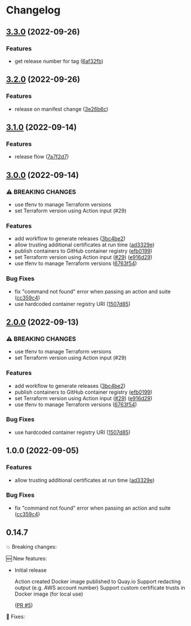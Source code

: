 # Changelog

## [3.3.0](https://github.com/dan-hill2802/github-action-kitchen-terraform/compare/v3.2.0...v3.3.0) (2022-09-26)


### Features

* get release number for tag ([6af32fb](https://github.com/dan-hill2802/github-action-kitchen-terraform/commit/6af32fba114659ef43e314175e3a9801e622e5ee))

## [3.2.0](https://github.com/dan-hill2802/github-action-kitchen-terraform/compare/v3.1.0...v3.2.0) (2022-09-26)


### Features

* release on manifest change ([3e26b6c](https://github.com/dan-hill2802/github-action-kitchen-terraform/commit/3e26b6c4e2bbf012d76ad5cb899299d6b85dd878))

## [3.1.0](https://github.com/dan-hill2802/github-action-kitchen-terraform/compare/v3.0.0...v3.1.0) (2022-09-14)


### Features

* release flow ([7a7f2d7](https://github.com/dan-hill2802/github-action-kitchen-terraform/commit/7a7f2d777da7a0e7bd58f78198be140c5ab2aed8))

## [3.0.0](https://github.com/dan-hill2802/github-action-kitchen-terraform/compare/v2.0.0...v3.0.0) (2022-09-14)


### ⚠ BREAKING CHANGES

* use tfenv to manage Terraform versions
* set Terraform version using Action input (#29)

### Features

* add workflow to generate releases ([3bc4be2](https://github.com/dan-hill2802/github-action-kitchen-terraform/commit/3bc4be2debc07068b783379ca7eb15c7019642f2))
* allow trusting additional certificates at run time ([ad3329e](https://github.com/dan-hill2802/github-action-kitchen-terraform/commit/ad3329e533d17de8cd91dec032d8b21f9840acce))
* publish containers to GitHub container registry ([efb0199](https://github.com/dan-hill2802/github-action-kitchen-terraform/commit/efb0199ab445d1d6e443d9896b4e22c75c932858))
* set Terraform version using Action input ([#29](https://github.com/dan-hill2802/github-action-kitchen-terraform/issues/29)) ([e916d29](https://github.com/dan-hill2802/github-action-kitchen-terraform/commit/e916d2973301924f29d8a805a42661c2cbe5dadd))
* use tfenv to manage Terraform versions ([6763f54](https://github.com/dan-hill2802/github-action-kitchen-terraform/commit/6763f546d564c4cac6420974b779033594e86b59))


### Bug Fixes

* fix "command not found" error when passing an action and suite ([cc359c4](https://github.com/dan-hill2802/github-action-kitchen-terraform/commit/cc359c4a1b1e5096f642794870045f12480e80b7))
* use hardcoded container registry URI ([1507d85](https://github.com/dan-hill2802/github-action-kitchen-terraform/commit/1507d859d46bee151cbf64d0e0151be589af820f))

## [2.0.0](https://github.com/dwp/github-action-kitchen-terraform/compare/v1.0.0...v2.0.0) (2022-09-13)


### ⚠ BREAKING CHANGES

* use tfenv to manage Terraform versions
* set Terraform version using Action input (#29)

### Features

* add workflow to generate releases ([3bc4be2](https://github.com/dwp/github-action-kitchen-terraform/commit/3bc4be2debc07068b783379ca7eb15c7019642f2))
* publish containers to GitHub container registry ([efb0199](https://github.com/dwp/github-action-kitchen-terraform/commit/efb0199ab445d1d6e443d9896b4e22c75c932858))
* set Terraform version using Action input ([#29](https://github.com/dwp/github-action-kitchen-terraform/issues/29)) ([e916d29](https://github.com/dwp/github-action-kitchen-terraform/commit/e916d2973301924f29d8a805a42661c2cbe5dadd))
* use tfenv to manage Terraform versions ([6763f54](https://github.com/dwp/github-action-kitchen-terraform/commit/6763f546d564c4cac6420974b779033594e86b59))


### Bug Fixes

* use hardcoded container registry URI ([1507d85](https://github.com/dwp/github-action-kitchen-terraform/commit/1507d859d46bee151cbf64d0e0151be589af820f))

## 1.0.0 (2022-09-05)


### Features

* allow trusting additional certificates at run time ([ad3329e](https://github.com/dwp/github-action-kitchen-terraform/commit/ad3329e533d17de8cd91dec032d8b21f9840acce))


### Bug Fixes

* fix "command not found" error when passing an action and suite ([cc359c4](https://github.com/dwp/github-action-kitchen-terraform/commit/cc359c4a1b1e5096f642794870045f12480e80b7))

## 0.14.7

💥 Breaking changes:

🆕 New features:

- Initial release

  Action created
  Docker image published to Quay.io
  Support redacting output (e.g. AWS account number)
  Support custom certificate trusts in Docker image (for local use)

  ([PR #5](https://github.com/dwp/terraform-github-repository/pull/5))

🔧 Fixes:
